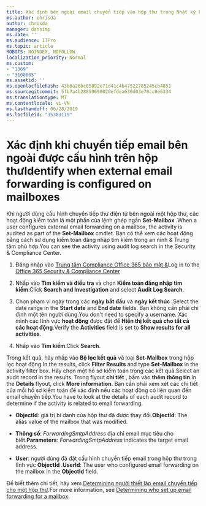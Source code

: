 ```yaml
---
title: Xác định bên ngoài email chuyển tiếp vào hộp thư trong Nhật ký kiểm tra
ms.author: chrisda
author: chrisda
manager: dansimp
ms.date: ''
ms.audience: ITPro
ms.topic: article
ROBOTS: NOINDEX, NOFOLLOW
localization_priority: Normal
ms.custom:
- "1369"
- "3100005"
ms.assetid: ''
ms.openlocfilehash: 43b6a26bc05892e71d41c4b47522785245cb4851
ms.sourcegitcommit: 5fb7a4b28859690020efdea630d03e70cc0e6334
ms.translationtype: MT
ms.contentlocale: vi-VN
ms.lasthandoff: 06/28/2019
ms.locfileid: "35383119"
---
```

# <a name="identify-when-external-email-forwarding-is-configured-on-mailboxes"></a><span data-ttu-id="21a98-102">Xác định khi chuyển tiếp email bên ngoài được cấu hình trên hộp thư</span><span class="sxs-lookup"><span data-stu-id="21a98-102">Identify when external email forwarding is configured on mailboxes</span></span>

<span data-ttu-id="21a98-103">Khi người dùng cấu hình chuyển tiếp thư điện tử bên ngoài một hộp thư, các hoạt động kiểm toán là một phần của lệnh ghép ngắn **Set-Mailbox** .</span><span class="sxs-lookup"><span data-stu-id="21a98-103">When a user configures external email forwarding on a mailbox, the activity is audited as part of the **Set-Mailbox** cmdlet.</span></span> <span data-ttu-id="21a98-104">Bạn có thể xem các hoạt động bằng cách sử dụng kiểm toán đăng nhập tìm kiếm trong an ninh & Trung tâm phù hợp.</span><span class="sxs-lookup"><span data-stu-id="21a98-104">You can see the activity using audit log search in the Security & Compliance Center.</span></span>

1. <span data-ttu-id="21a98-105">Đăng nhập vào [Trung tâm Compliance Office 365 bảo mật &](https://protection.office.com/)</span><span class="sxs-lookup"><span data-stu-id="21a98-105">Log in to the [Office 365 Security & Compliance Center](https://protection.office.com/)</span></span>

2. <span data-ttu-id="21a98-106">Nhấp vào **Tìm kiếm và điều tra** và chọn **Kiểm toán đăng nhập tìm kiếm**.</span><span class="sxs-lookup"><span data-stu-id="21a98-106">Click **Search and Investigation** and select **Audit Log Search**.</span></span>

3. <span data-ttu-id="21a98-107">Chọn phạm vi ngày trong các **ngày bắt đầu** và **ngày kết thúc** .</span><span class="sxs-lookup"><span data-stu-id="21a98-107">Select the date range in the **Start date** and **End date** fields.</span></span> <span data-ttu-id="21a98-108">Bạn không cần phải chỉ định một tên người dùng.</span><span class="sxs-lookup"><span data-stu-id="21a98-108">You don't need to specify a username.</span></span> <span data-ttu-id="21a98-109">Xác minh các lĩnh vực **hoạt động** được đặt để **Hiển thị kết quả cho tất cả các hoạt động**.</span><span class="sxs-lookup"><span data-stu-id="21a98-109">Verify the **Activities** field is set to **Show results for all activities**.</span></span>

4. <span data-ttu-id="21a98-110">Nhấp vào **Tìm kiếm**.</span><span class="sxs-lookup"><span data-stu-id="21a98-110">Click **Search**.</span></span>

<span data-ttu-id="21a98-111">Trong kết quả, hãy nhấp vào **Bộ lọc kết quả** và loại **Set-Mailbox** trong hộp lọc hoạt động.</span><span class="sxs-lookup"><span data-stu-id="21a98-111">In the results, click **Filter Results** and type **Set-Mailbox** in the activity filter box.</span></span> <span data-ttu-id="21a98-112">Hãy chọn một hồ sơ kiểm toán trong các kết quả.</span><span class="sxs-lookup"><span data-stu-id="21a98-112">Select an audit record in the results.</span></span> <span data-ttu-id="21a98-113">Trong flyout **chi tiết** , bấm vào **thêm thông tin**.</span><span class="sxs-lookup"><span data-stu-id="21a98-113">In the **Details** flyout, click **More information**.</span></span> <span data-ttu-id="21a98-114">Bạn cần phải xem xét các chi tiết của mỗi hồ sơ kiểm toán để xác định nếu các hoạt động có liên quan đến email chuyển tiếp.</span><span class="sxs-lookup"><span data-stu-id="21a98-114">You have to look at the details of each audit record to determine if the activity is related to email forwarding.</span></span>

- <span data-ttu-id="21a98-115">**ObjectId**: giá trị bí danh của hộp thư đã được thay đổi.</span><span class="sxs-lookup"><span data-stu-id="21a98-115">**ObjectId**: The alias value of the mailbox that was modified.</span></span>

- <span data-ttu-id="21a98-116">**Thông số**: _ForwardingSmtpAddress_ địa chỉ email mục tiêu cho biết.</span><span class="sxs-lookup"><span data-stu-id="21a98-116">**Parameters**: _ForwardingSmtpAddress_ indicates the target email address.</span></span>

- <span data-ttu-id="21a98-117">**User**: người dùng đã đặt cấu hình chuyển tiếp email trong hộp thư trong lĩnh vực **ObjectId** .</span><span class="sxs-lookup"><span data-stu-id="21a98-117">**UserId**: The user who configured email forwarding on the mailbox in the **ObjectId** field.</span></span>

<span data-ttu-id="21a98-118">Để biết thêm chi tiết, hãy xem [Determining người thiết lập email chuyển tiếp cho một hộp thư](https://docs.microsoft.com/office365/securitycompliance/auditing-troubleshooting-scenarios#determining-who-set-up-email-forwarding-for-a-mailbox).</span><span class="sxs-lookup"><span data-stu-id="21a98-118">For more information, see [Determining who set up email forwarding for a mailbox](https://docs.microsoft.com/office365/securitycompliance/auditing-troubleshooting-scenarios#determining-who-set-up-email-forwarding-for-a-mailbox).</span></span>
